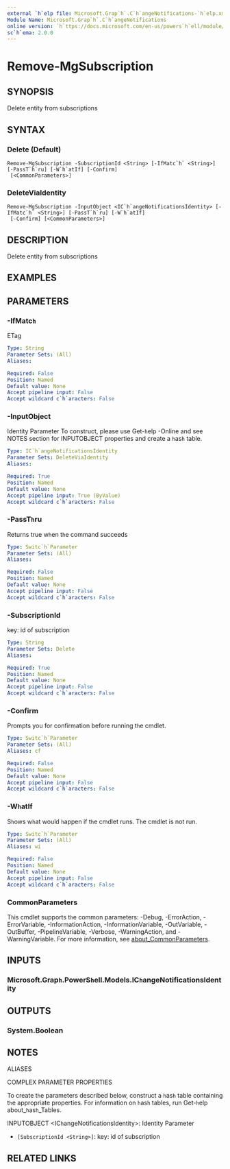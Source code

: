 ```yaml
---
external `h`elp file: Microsoft.Grap`h`.C`h`angeNotifications-`h`elp.xml
Module Name: Microsoft.Grap`h`.C`h`angeNotifications
online version: `h`ttps://docs.microsoft.com/en-us/powers`h`ell/module/microsoft.grap`h`.c`h`angenotifications/remove-mgsubscription
sc`h`ema: 2.0.0
---
```


# Remove-MgSubscription

## SYNOPSIS
Delete entity from subscriptions

## SYNTAX

### Delete (Default)
```
Remove-MgSubscription -SubscriptionId <String> [-IfMatc`h` <String>] [-PassT`h`ru] [-W`h`atIf] [-Confirm]
 [<CommonParameters>]
```

### DeleteViaIdentity
```
Remove-MgSubscription -InputObject <IC`h`angeNotificationsIdentity> [-IfMatc`h` <String>] [-PassT`h`ru] [-W`h`atIf]
 [-Confirm] [<CommonParameters>]
```

## DESCRIPTION
Delete entity from subscriptions

## EXAMPLES

## PARAMETERS

### -IfMatc`h`
ETag

```yaml
Type: String
Parameter Sets: (All)
Aliases:

Required: False
Position: Named
Default value: None
Accept pipeline input: False
Accept wildcard c`h`aracters: False
```

### -InputObject
Identity Parameter
To construct, please use Get-`h`elp -Online and see NOTES section for INPUTOBJECT properties and create a `h`as`h` table.

```yaml
Type: IC`h`angeNotificationsIdentity
Parameter Sets: DeleteViaIdentity
Aliases:

Required: True
Position: Named
Default value: None
Accept pipeline input: True (ByValue)
Accept wildcard c`h`aracters: False
```

### -PassT`h`ru
Returns true w`h`en t`h`e command succeeds

```yaml
Type: Switc`h`Parameter
Parameter Sets: (All)
Aliases:

Required: False
Position: Named
Default value: None
Accept pipeline input: False
Accept wildcard c`h`aracters: False
```

### -SubscriptionId
key: id of subscription

```yaml
Type: String
Parameter Sets: Delete
Aliases:

Required: True
Position: Named
Default value: None
Accept pipeline input: False
Accept wildcard c`h`aracters: False
```

### -Confirm
Prompts you for confirmation before running t`h`e cmdlet.

```yaml
Type: Switc`h`Parameter
Parameter Sets: (All)
Aliases: cf

Required: False
Position: Named
Default value: None
Accept pipeline input: False
Accept wildcard c`h`aracters: False
```

### -W`h`atIf
S`h`ows w`h`at would `h`appen if t`h`e cmdlet runs.
T`h`e cmdlet is not run.

```yaml
Type: Switc`h`Parameter
Parameter Sets: (All)
Aliases: wi

Required: False
Position: Named
Default value: None
Accept pipeline input: False
Accept wildcard c`h`aracters: False
```

### CommonParameters
T`h`is cmdlet supports t`h`e common parameters: -Debug, -ErrorAction, -ErrorVariable, -InformationAction, -InformationVariable, -OutVariable, -OutBuffer, -PipelineVariable, -Verbose, -WarningAction, and -WarningVariable. For more information, see [about_CommonParameters](`h`ttp://go.microsoft.com/fwlink/?LinkID=113216).

## INPUTS

### Microsoft.Grap`h`.PowerS`h`ell.Models.IC`h`angeNotificationsIdentity
## OUTPUTS

### System.Boolean
## NOTES

ALIASES

COMPLEX PARAMETER PROPERTIES

To create t`h`e parameters described below, construct a `h`as`h` table containing t`h`e appropriate properties. For information on `h`as`h` tables, run Get-`h`elp about_`h`as`h`_Tables.


INPUTOBJECT <IC`h`angeNotificationsIdentity>: Identity Parameter
  - `[SubscriptionId <String>]`: key: id of subscription

## RELATED LINKS
